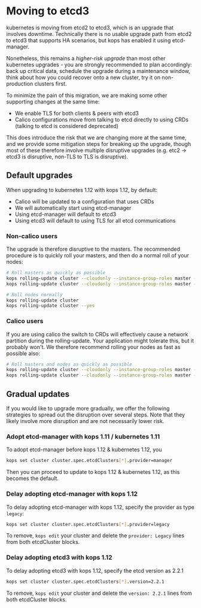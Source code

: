 # Moving to etcd3

kubernetes is moving from etcd2 to etcd3, which is an upgrade that involves
downtime.  Technically there is no usable upgrade path from etcd2 to etcd3 that
supports HA scenarios, but kops has enabled it using etcd-manager.

Nonetheless, this remains a *higher-risk upgrade* than most other kubernetes
upgrades - you are strongly recommended to plan accordingly: back up critical
data, schedule the upgrade during a maintenance window, think about how you
could recover onto a new cluster, try it on non-production clusters first.

To minimize the pain of this migration, we are making some other supporting changes at the same time:

* We enable TLS for both clients & peers with etcd3
* Calico configurations move from talking to etcd directly to using CRDs
  (talking to etcd is considered deprecated)

This does introduce the risk that we are changing more at the same time, and we
provide some mitigation steps for breaking up the upgrade, though most of these
therefore involve multiple disruptive upgrades (e.g. etc2 -> etcd3 is
disruptive, non-TLS to TLS is disruptive).

## Default upgrades

When upgrading to kubernetes 1.12 with kops 1.12, by default:

* Calico will be updated to a configuration that uses CRDs
* We will automatically start using etcd-manager
* Using etcd-manager will default to etcd3
* Using etcd3 will default to using TLS for all etcd communications

### Non-calico users

The upgrade is therefore disruptive to the masters.  The recommended procedure is to quickly roll your masters, and then do a normal roll of your nodes:

```bash
# Roll masters as quickly as possible
kops rolling-update cluster --cloudonly --instance-group-roles master --master-interval=1s
kops rolling-update cluster --cloudonly --instance-group-roles master --master-interval=1s --yes

# Roll nodes normally
kops rolling-update cluster
kops rolling-update cluster --yes
```


### Calico users

If you are using calico the switch to CRDs will effectively cause a network partition during the rolling-update.  Your application might tolerate this, but it probably won't.  We therefore recommend rolling your nodes as fast as possible also:


```bash
# Roll masters and nodes as quickly as possible
kops rolling-update cluster --cloudonly --instance-group-roles master --master-interval=1s --node-interval=1s
kops rolling-update cluster --cloudonly --instance-group-roles master --master-interval=1s --node-interval=1s --yes
```

## Gradual updates

If you would like to upgrade more gradually, we offer the following strategies
to spread out the disruption over several steps.  Note that they likely involve
more disruption and are not necessarily lower risk.

### Adopt etcd-manager with kops 1.11 / kubernetes 1.11

To adopt etcd-manager before kops 1.12 & kubernetes 1.12, you

```bash
kops set cluster cluster.spec.etcdClusters[*].provider=manager
```

Then you can proceed to update to kops 1.12 & kubernetes 1.12, as this becomes the default.

### Delay adopting etcd-manager with kops 1.12

To delay adopting etcd-manager with kops 1.12, specify the provider as type `legacy`:

```bash
kops set cluster cluster.spec.etcdClusters[*].provider=legacy
```

To remove, `kops edit` your cluster and delete the `provider: Legacy` lines from both etcdCluster blocks.

### Delay adopting etcd3 with kops 1.12

To delay adopting etcd3 with kops 1.12, specify the etcd version as 2.2.1

```bash
kops set cluster cluster.spec.etcdClusters[*].version=2.2.1
```

To remove, `kops edit` your cluster and delete the `version: 2.2.1` lines from both etcdCluster blocks.

